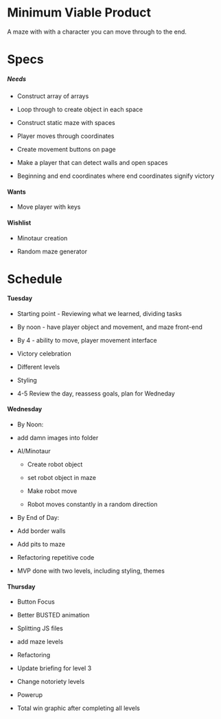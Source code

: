 # Minimum Viable Product

A maze with with a character you can move through to the end.


# Specs

##### Needs

* Construct array of arrays

* Loop through to create object in each space

* Construct static maze with spaces

* Player moves through coordinates

* Create movement buttons on page

* Make a player that can detect walls and open spaces

* Beginning and end coordinates where end coordinates signify victory


#### Wants

* Move player with keys

#### Wishlist

* Minotaur creation

* Random maze generator


# Schedule

#### Tuesday

* Starting point - Reviewing what we learned, dividing tasks

* By noon - have player object and movement, and maze front-end

* By 4 - ability to move, player movement interface

* Victory celebration

* Different levels

* Styling

* 4-5 Review the day, reassess goals, plan for Wedneday


#### Wednesday

* By Noon:

* add damn images into folder

* AI/Minotaur
  * Create robot object

  * set robot object in maze

  * Make robot move

  * Robot moves constantly in a random direction


* By End of Day:

* Add border walls

* Add pits to maze

* Refactoring repetitive code

* MVP done with two levels, including styling, themes

#### Thursday

* Button Focus

* Better BUSTED animation

* Splitting JS files

* add maze levels

* Refactoring

* Update briefing for level 3

* Change notoriety levels

* Powerup

* Total win graphic after completing all levels
